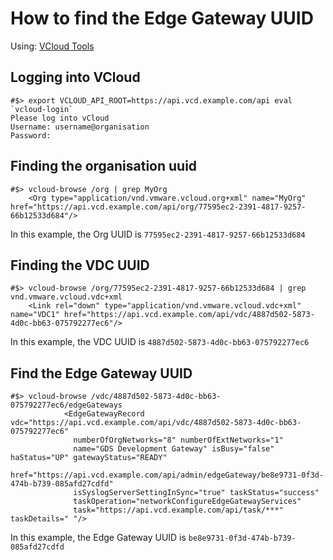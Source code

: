 
# How to find the Edge Gateway UUID

Using: [VCloud Tools](https://github.com/alphagov/vcloudtools)


## Logging into VCloud

```
#$> export VCLOUD_API_ROOT=https://api.vcd.example.com/api eval `vcloud-login`
Please log into vCloud
Username: username@organisation
Password:
```

## Finding the organisation uuid

```
#$> vcloud-browse /org | grep MyOrg
    <Org type="application/vnd.vmware.vcloud.org+xml" name="MyOrg" href="https://api.vcd.example.com/api/org/77595ec2-2391-4817-9257-66b12533d684"/>
```

In this example, the Org UUID is `77595ec2-2391-4817-9257-66b12533d684`

## Finding the VDC UUID

```
#$> vcloud-browse /org/77595ec2-2391-4817-9257-66b12533d684 | grep vnd.vmware.vcloud.vdc+xml
    <Link rel="down" type="application/vnd.vmware.vcloud.vdc+xml" name="VDC1" href="https://api.vcd.example.com/api/vdc/4887d502-5873-4d0c-bb63-075792277ec6"/>
```
In this example, the VDC UUID is `4887d502-5873-4d0c-bb63-075792277ec6`

## Find the Edge Gateway UUID

```
#$> vcloud-browse /vdc/4887d502-5873-4d0c-bb63-075792277ec6/edgeGateways
            <EdgeGatewayRecord vdc="https://api.vcd.example.com/api/vdc/4887d502-5873-4d0c-bb63-075792277ec6"
              numberOfOrgNetworks="8" numberOfExtNetworks="1"
              name="GDS Development Gateway" isBusy="false" haStatus="UP" gatewayStatus="READY"
              href="https://api.vcd.example.com/api/admin/edgeGateway/be8e9731-0f3d-474b-b739-085afd27cdfd"
              isSyslogServerSettingInSync="true" taskStatus="success"
              taskOperation="networkConfigureEdgeGatewayServices"
              task="https://api.vcd.example.com/api/task/***" taskDetails=" "/>
```
In this example, the Edge Gateway UUID is `be8e9731-0f3d-474b-b739-085afd27cdfd`



